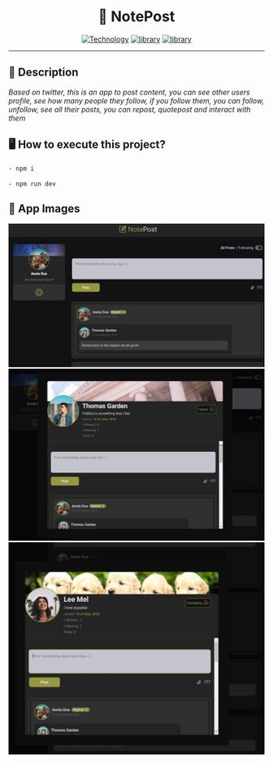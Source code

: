 <h1 align="center">📝 NotePost</h1>

[Vite-url]: https://vitejs.dev/
[Vite-image]: https://img.shields.io/badge/Vite-646CFF?style=square&logo=Vite&logoColor=646CFF&labelColor=gray&label=^3.2.3

[ReactJS-url]: https://ReactJS.org/
[ReactJS-image]: https://img.shields.io/badge/React-blue?style=square&logo=React&logoColor=blue&labelColor=gray&label=^18.0.24

[Typescript-url]: https://www.typescriptlang.org/
[Typescript-image]: https://img.shields.io/badge/Typescript-blue?style=square&logo=typescript&logoColor=blue&labelColor=gray&label=^4.6.4

<div align="center">

[![Technology][Vite-image]][Vite-url] [![library][ReactJS-image]][ReactJS-url] [![library][Typescript-image]][Typescript-url]

</div>

---

<h2>📝 Description</h2>

_Based on twitter, this is an app to post content, you can see other users profile, see how many people they follow, if you follow them, you can follow, unfollow, see all their posts, you can repost, quotepost and interact with them_


<h2>🖥 How to execute this project?</h2>

```
- npm i
```

```
- npm run dev
```


<h2>📸 App Images</h2>

![NotePost1](/public/imgs_samples/notepost.jpg "Home")
![NotePost2](/public/imgs_samples/notepost2.jpg "User not followed")
![NotePost3](/public/imgs_samples/notepost3.jpg "User followed")
